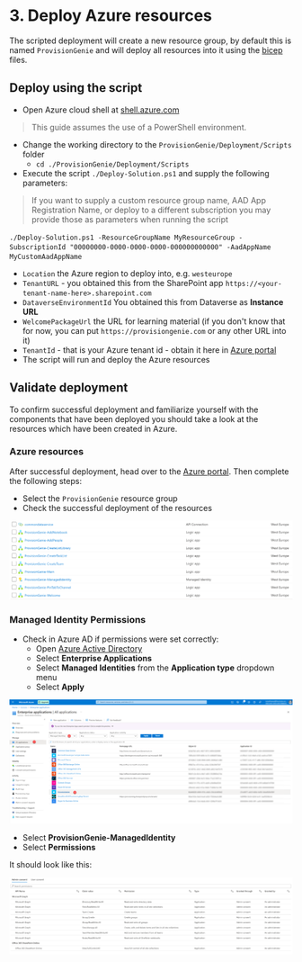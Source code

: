 # 3. Deploy Azure resources

The scripted deployment will create a new resource group, by default this is named `ProvisionGenie` and will deploy all resources into it using the [bicep](https://docs.microsoft.com/azure/azure-resource-manager/bicep/overview) files.

## Deploy using the script

- Open Azure cloud shell at [shell.azure.com](https://shell.azure.com)
> This guide assumes the use of a PowerShell environment.
- Change the working directory to the `ProvisionGenie/Deployment/Scripts` folder
    - `cd ./ProvisionGenie/Deployment/Scripts`
- Execute the script `./Deploy-Solution.ps1` and supply the following parameters:
> If you want to supply a custom resource group name, AAD App Registration Name, or deploy to a different subscription you may provide those as parameters when running the script 

`./Deploy-Solution.ps1 -ResourceGroupName MyResourceGroup -SubscriptionId "00000000-0000-0000-0000-000000000000" -AadAppName MyCustomAadAppName`

  - `Location` the Azure region to deploy into, e.g. `westeurope`
  - `TenantURL` - you obtained this from the SharePoint app `https://<your-tenant-name-here>.sharepoint.com`
  - `DataverseEnvironmentId` You obtained this from Dataverse as **Instance URL**
  - `WelcomePackageUrl` the URL for learning material (if you don't know that for now, you can put `https://provisiongenie.com` or any other URL into it)
  - `TenantId` - that is your Azure tenant id - obtain it here in [Azure portal](https://portal.azure.com/#blade/Microsoft_AAD_IAM/ActiveDirectoryMenuBlade/Overview)
- The script will run and deploy the Azure resources

## Validate deployment

To confirm successful deployment and familiarize yourself with the components that have been deployed you should take a look at the resources which have been created in Azure.

### Azure resources

After successful deployment, head over to the [Azure portal](https://portal.azure.com). Then complete the following steps:

- Select the `ProvisionGenie` resource group
- Check the successful deployment of the resources

![Provisiongenie Resource Group](../media/deploymentguide/4-deploylogicapps/AzurePortalResources.png)

### Managed Identity Permissions

- Check in Azure AD if permissions were set correctly:
  - Open [Azure Active Directory](https://portal.azure.com/#blade/Microsoft_AAD_IAM/ActiveDirectoryMenuBlade/Overview)
  - Select **Enterprise Applications**
  - Select **Managed Identities** from the **Application type** dropdown menu
  - Select **Apply**

![Azure AD ManagedIDentities](../media/deploymentguide/4-deploylogicapps/AzureADMIpng.png)

- Select **ProvisionGenie-ManagedIdentity**
- Select **Permissions**

It should look like this:

![Azure AD ManagedIDentity permissions](../media/deploymentguide/4-deploylogicapps/AzureADMIPermissions.png)

